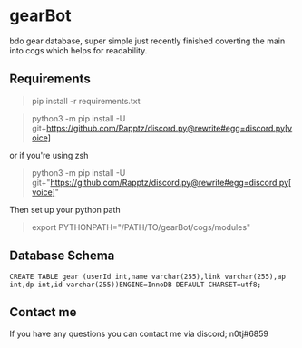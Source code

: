 # gearBot
bdo gear database, super simple just recently finished coverting the main into cogs which helps for readability.

## Requirements

> pip install -r requirements.txt

> python3 -m pip install -U git+https://github.com/Rapptz/discord.py@rewrite#egg=discord.py[voice]

or if you're using zsh

> python3 -m pip install -U git+"https://github.com/Rapptz/discord.py@rewrite#egg=discord.py[voice]"

Then set up your python path

> export PYTHONPATH="/PATH/TO/gearBot/cogs/modules"

## Database Schema

```CREATE TABLE gear (userId int,name varchar(255),link varchar(255),ap int,dp int,id varchar(255))ENGINE=InnoDB DEFAULT CHARSET=utf8;```

## Contact me
If you have any questions you can contact me via discord; n0tj#6859 